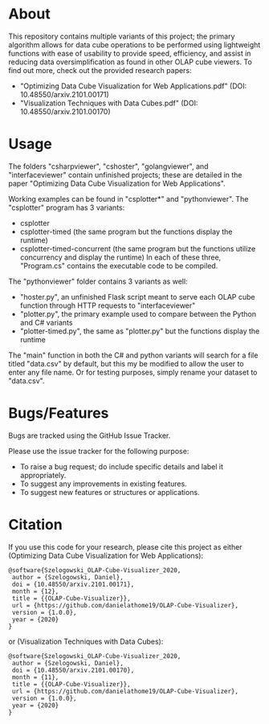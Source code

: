 # About
This repository contains multiple variants of this project; the primary algorithm allows for data cube operations to be performed using lightweight functions with ease of usability to provide speed, efficiency, and assist in reducing data oversimplification as found in other OLAP cube viewers.
To find out more, check out the provided research papers:
  * "Optimizing Data Cube Visualization for Web Applications.pdf" (DOI: 10.48550/arxiv.2101.00171)
  * "Visualization Techniques with Data Cubes.pdf" (DOI: 10.48550/arxiv.2101.00170)

# Usage
The folders "csharpviewer", "cshoster", "golangviewer", and "interfaceviewer" contain unfinished projects; these are detailed in the paper "Optimizing Data Cube Visualization for Web Applications".

Working examples can be found in "csplotter*" and "pythonviewer".
The "csplotter" program has 3 variants:
  * csplotter
  * csplotter-timed (the same program but the functions display the runtime)
  * csplotter-timed-concurrent (the same program but the functions utilize concurrency and display the runtime)
In each of these three, "Program.cs" contains the executable code to be compiled.

The "pythonviewer" folder contains 3 variants as well:
  * "hoster.py", an unfinished Flask script meant to serve each OLAP cube function through HTTP requests to "interfaceviewer"
  * "plotter.py", the primary example used to compare between the Python and C# variants
  * "plotter-timed.py", the same as "plotter.py" but the functions display the runtime

The "main" function in both the C# and python variants will search for a file titled "data.csv" by default, but this my be modified to allow the user to enter any file name. Or for testing purposes, simply rename your dataset to "data.csv".

# Bugs/Features
Bugs are tracked using the GitHub Issue Tracker.

Please use the issue tracker for the following purpose:
  * To raise a bug request; do include specific details and label it appropriately.
  * To suggest any improvements in existing features.
  * To suggest new features or structures or applications.

# Citation
If you use this code for your research, please cite this project as either (Optimizing Data Cube Visualization for Web Applications):
```
@software{Szelogowski_OLAP-Cube-Visualizer_2020,
 author = {Szelogowski, Daniel},
 doi = {10.48550/arxiv.2101.00171},
 month = {12},
 title = {{OLAP-Cube-Visualizer}},
 url = {https://github.com/danielathome19/OLAP-Cube-Visualizer},
 version = {1.0.0},
 year = {2020}
}
```
or (Visualization Techniques with Data Cubes):
```
@software{Szelogowski_OLAP-Cube-Visualizer_2020,
 author = {Szelogowski, Daniel},
 doi = {10.48550/arxiv.2101.00170},
 month = {11},
 title = {{OLAP-Cube-Visualizer}},
 url = {https://github.com/danielathome19/OLAP-Cube-Visualizer},
 version = {1.0.0},
 year = {2020}
}
```
